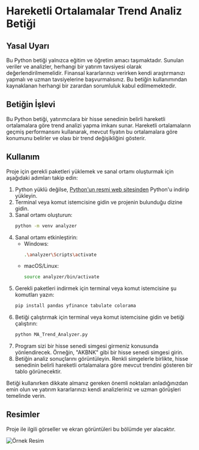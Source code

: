 # Hareketli Ortalamalar Trend Analiz Betiği

## Yasal Uyarı
Bu Python betiği yalnızca eğitim ve öğretim amacı taşımaktadır. Sunulan veriler ve analizler, herhangi bir yatırım tavsiyesi olarak değerlendirilmemelidir. Finansal kararlarınızı verirken kendi araştırmanızı yapmalı ve uzman tavsiyelerine başvurmalısınız. Bu betiğin kullanımından kaynaklanan herhangi bir zarardan sorumluluk kabul edilmemektedir.

## Betiğin İşlevi
Bu Python betiği, yatırımcılara bir hisse senedinin belirli hareketli ortalamalara göre trend analizi yapma imkanı sunar. Hareketli ortalamaların geçmiş performansını kullanarak, mevcut fiyatın bu ortalamalara göre konumunu belirler ve olası bir trend değişikliğini gösterir.

## Kullanım
Proje için gerekli paketleri yüklemek ve sanal ortamı oluşturmak için aşağıdaki adımları takip edin:
1. Python yüklü değilse, [Python'un resmi web sitesinden](https://www.python.org/downloads/) Python'u indirip yükleyin.
2. Terminal veya komut istemcisine gidin ve projenin bulunduğu dizine gidin.
3. Sanal ortamı oluşturun:
    ```bash
    python -m venv analyzer
    ```
4. Sanal ortamı etkinleştirin:
   - Windows:
     ```bash
     .\analyzer\Scripts\activate
     ```
   - macOS/Linux:
     ```bash
     source analyzer/bin/activate
     
5. Gerekli paketleri indirmek için terminal veya komut istemcisine şu komutları yazın:
    ```bash
    pip install pandas yfinance tabulate colorama
    ```
6. Betiği çalıştırmak için terminal veya komut istemcisine gidin ve betiği çalıştırın:
    ```bash
    python MA_Trend_Analyzer.py
    ```
7. Program sizi bir hisse senedi simgesi girmeniz konusunda yönlendirecek. Örneğin, "AKBNK" gibi bir hisse senedi simgesi girin.
8. Betiğin analiz sonuçlarını görüntüleyin. Renkli simgelerle birlikte, hisse senedinin belirli hareketli ortalamalara göre mevcut trendini gösteren bir tablo görünecektir.

Betiği kullanırken dikkate almanız gereken önemli noktaları anladığınızdan emin olun ve yatırım kararlarınızı kendi analizleriniz ve uzman görüşleri temelinde verin.

## Resimler
Proje ile ilgili görseller ve ekran görüntüleri bu bölümde yer alacaktır.

![Örnek Resim](https://i.imgur.com/HxsCfuO.png)
